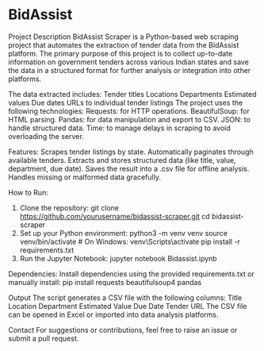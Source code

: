 # BidAssist
Project Description
BidAssist Scraper is a Python-based web scraping project that automates the extraction of tender data from the BidAssist platform. The primary purpose of this project is to collect up-to-date information on government tenders across various Indian states and save the data in a structured format for further analysis or integration into other platforms.

The data extracted includes:
Tender titles
Locations
Departments
Estimated values
Due dates
URLs to individual tender listings
The project uses the following technologies:
Requests: for HTTP operations.
BeautifulSoup: for HTML parsing.
Pandas: for data manipulation and export to CSV.
JSON: to handle structured data.
Time: to manage delays in scraping to avoid overloading the server.

Features:
Scrapes tender listings by state.
Automatically paginates through available tenders.
Extracts and stores structured data (like title, value, department, due date).
Saves the result into a .csv file for offline analysis.
Handles missing or malformed data gracefully.

How to Run:
1. Clone the repository:
   git clone https://github.com/yourusername/bidassist-scraper.git
   cd bidassist-scraper
2. Set up your Python environment:
   python3 -m venv venv
   source venv/bin/activate  # On Windows: venv\Scripts\activate
   pip install -r requirements.txt
3. Run the Jupyter Notebook:
   jupyter notebook Bidassist.ipynb

Dependencies:
Install dependencies using the provided requirements.txt or manually install:
pip install requests beautifulsoup4 pandas

Output
The script generates a CSV file with the following columns:
Title
Location
Department
Estimated Value
Due Date
Tender URL
The CSV file can be opened in Excel or imported into data analysis platforms.

Contact
For suggestions or contributions, feel free to raise an issue or submit a pull request.
